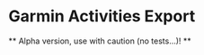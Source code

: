Garmin Activities Export
========================

** Alpha version, use with caution (no tests...)! **
